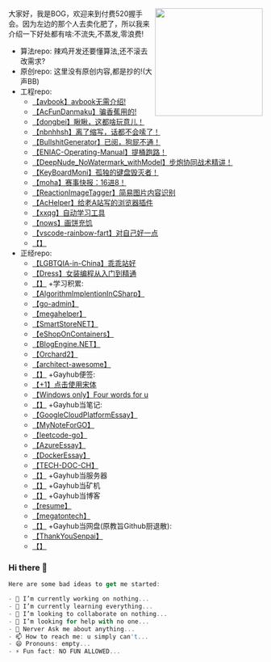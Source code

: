 
<img align='right' src='https://s3.bmp.ovh/imgs/2021/12/6b6236406ebd157d.jpg' width='213px'>
大家好，我是BOG，欢迎来到付费520握手会。因为左边的那个人去卖化肥了，所以我来介绍一下好处都有啥:不流失,不蒸发,零浪费!

+ 算法repo:
    辣鸡开发还要懂算法,还不滚去改需求?
+ 原创repo:
    这里没有原创内容,都是抄的!(大声BB)
+ 工程repo:
    - [【avbook】avbook无需介绍!](https://github.com/megatontech/avbook)
    - [【AcFunDanmaku】骗香蕉用的!](https://github.com/megatontech/AcFunDanmaku)
    - [【dongbei】瞅瞅，这都啥玩意儿！](https://github.com/megatontech/dongbei)
    - [【nbnhhsh】离了缩写，话都不会嗦了！](https://github.com/megatontech/nbnhhsh)
    - [【BullshitGenerator】已阅，狗屁不通！](https://github.com/megatontech/BullshitGenerator)
    - [【ENIAC-Operating-Manual】提桶跑路！](https://github.com/megatontech/ENIAC-Operating-Manual)
    - [【DeepNude_NoWatermark_withModel】步炮协同战术精讲！](https://github.com/megatontech/DeepNude_NoWatermark_withModel)
    - [【KeyBoardMoni】孤独的键盘毁灭者！](https://github.com/megatontech/KeyBoardMoni)
    - [【moha】赛事快报：16进8！](https://github.com/megatontech/moha)
    - [【ReactionImageTagger】简易图片内容识别](https://github.com/megatontech/ReactionImageTagger)
    - [【AcHelper】给老A站写的浏览器插件](https://github.com/megatontech/AcHelper)
    - [【xxqg】自动学习工具](https://github.com/megatontech/Fuck-XueXiQiangGuo)
    - [【nows】画饼充饥](https://github.com/megatontech/nows)
    - [【vscode-rainbow-fart】对自己好一点](https://github.com/megatontech/vscode-rainbow-fart)
    - [【】]()
+ 正经repo:
    - [【LGBTQIA-in-China】乖乖站好](https://github.com/megatontech/LGBTQIA-in-China)
    - [【Dress】女装编程从入门到精通](https://github.com/megatontech/Dress)
    - [【】]()
+学习积累:
    - [【AlgorithmImplentionInCSharp】](https://github.com/megatontech/AlgorithmImplentionInCSharp)
    - [【go-admin】](https://github.com/megatontech/go-admin)
    - [【megahelper】](https://github.com/megatontech/megahelper)
    - [【SmartStoreNET】](https://github.com/megatontech/SmartStoreNET)
    - [【eShopOnContainers】](https://github.com/megatontech/eShopOnContainers)
    - [【BlogEngine.NET】](https://github.com/megatontech/BlogEngine.NET)
    - [【Orchard2】](https://github.com/megatontech/Orchard2)
    - [【architect-awesome】](https://github.com/megatontech/architect-awesome)
    - [【】]()
+Gayhub便签:
    - [【+1】点击使用宋体](https://gist.github.com/megatontech/2569d73e20b4fa6b5aea3e22c9ed0238)
    - [【Windows only】Four words for u](https://gist.github.com/megatontech/e5dfd4dd64022a82b50315f340c21bcd)
    - [【】]()
+Gayhub当笔记:
    - [【GoogleCloudPlatformEssay】](https://github.com/megatontech/GoogleCloudPlatformEssay)
    - [【MyNoteForGO】](https://github.com/megatontech/MyNoteForGO)
    - [【leetcode-go】](https://github.com/megatontech/leetcode-go)
    - [【AzureEssay】](https://github.com/megatontech/AzureEssay)
    - [【DockerEssay】]([](https://github.com/megatontech/DockerEssay))
    - [【TECH-DOC-CH】](https://github.com/megatontech/TECH-DOC-CH)
    - [【】]()
+Gayhub当服务器
    - [【】]()
+Gayhub当矿机
    - [【】]()
+Gayhub当博客
    - [【resume】](https://github.com/megatontech/resume.github.com)
    - [【megatontech】](https://github.com/megatontech/megatontech.github.io)
    - [【】]()
+Gayhub当网盘(原教旨Github厨退散):
    - [【ThankYouSenpai】](https://github.com/megatontech/ThankYouSenpai)
    - [【】]()
### Hi there 👋
```javascript
Here are some bad ideas to get me started:

- 🔭 I’m currently working on nothing...
- 🌱 I’m currently learning everything...
- 👯 I’m looking to collaborate on nothing...
- 🤔 I’m looking for help with no one...
- 💬 Nerver Ask me about anything...
- 📫 How to reach me: u simply can't...
- 😄 Pronouns: empty...
- ⚡ Fun fact: NO FUN ALLOWED...
```
